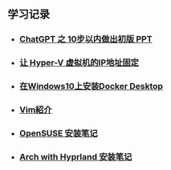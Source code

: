 **学习记录**
----
* ### [ChatGPT 之 10步以内做出初版 PPT](https://github.com/fantaro/Knowledge-Wiki/wiki/ChatGPT-%E4%B9%8B-10%E6%AD%A5%E4%BB%A5%E5%86%85%E5%81%9A%E5%87%BA%E5%88%9D%E7%89%88-PPT)
* ### [让 Hyper-V 虚拟机的IP地址固定](https://github.com/fantaro/Knowledge-Wiki/wiki/%E3%80%90Hyper-V%E3%80%91%E8%AE%A9%E8%99%9A%E6%8B%9F%E6%9C%BA%E7%9A%84IP%E5%9C%B0%E5%9D%80%E5%9B%BA%E5%AE%9A)
* ### [在Windows10上安装Docker Desktop](https://github.com/fantaro/Knowledge-Wiki/wiki/%E3%80%8EDocker%E5%AD%A6%E4%B9%A0%E3%80%8F%E5%9C%A8Windows10%E4%B8%8A%E5%AE%89%E8%A3%85Docker-Desktop)
* ### [Vim紹介](https://github.com/fantaro/Knowledge-Wiki/wiki/Vim%E7%B4%B9%E4%BB%8B)
* ### [OpenSUSE 安装笔记](https://github.com/fantaro/Knowledge-Wiki/blob/master/%E7%B3%BB%E7%BB%9F%E5%AE%89%E8%A3%85%E7%AC%94%E8%AE%B0/install%20linux_OpenSUSE.md)
* ### [Arch with Hyprland 安装笔记](https://github.com/fantaro/Knowledge-Wiki/blob/master/%E7%B3%BB%E7%BB%9F%E5%AE%89%E8%A3%85%E7%AC%94%E8%AE%B0/install%20linux_Arch_Hyprland.md)
